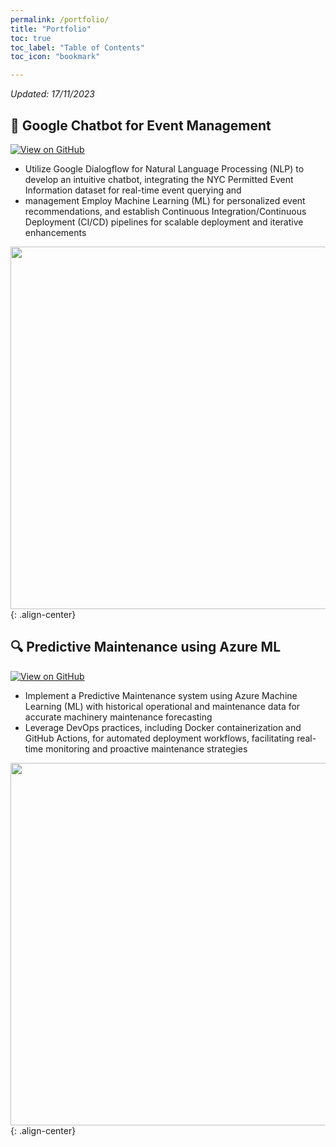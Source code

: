 ```yaml
---
permalink: /portfolio/
title: "Portfolio"
toc: true
toc_label: "Table of Contents"
toc_icon: "bookmark"

---
```

*Updated: 17/11/2023*

## 🤖 Google Chatbot for Event Management

[![View on GitHub](https://img.shields.io/badge/GitHub-View_on_GitHub-blue?logo=GitHub)](https://github.com/sqali/Applied-AI-Assignments/tree/main/Document%20Classification%20Using%20CNN)

- Utilize Google Dialogflow for Natural Language Processing (NLP) to develop an intuitive chatbot,
integrating the NYC Permitted Event Information dataset for real-time event querying and
- management
Employ Machine Learning (ML) for personalized event recommendations, and establish
Continuous Integration/Continuous Deployment (CI/CD) pipelines for scalable deployment and iterative enhancements

<img src="https://sqali.github.io/assets/images/google-chatbot-project-architecture[1].jpg" width="580">{: .align-center}

## 🔍 Predictive Maintenance using Azure ML

[![View on GitHub](https://img.shields.io/badge/GitHub-View_on_GitHub-blue?logo=GitHub)](https://github.com/sqali/Spoken-Digit-Recognition)

- Implement a Predictive Maintenance system using Azure Machine Learning (ML) with historical operational and maintenance data for accurate machinery maintenance forecasting
- Leverage DevOps practices, including Docker containerization and GitHub Actions, for automated deployment workflows, facilitating real-time monitoring and proactive maintenance strategies

<img src="https://sqali.github.io/assets/images/train-machine-learning-on-premises-data-at-edge-architecture[1].jpg" width="580">{: .align-center}

<!--
## 🔍🌐 Semantic Search Engine
### Advanced search that understands context and meanings

[![View on GitHub](https://img.shields.io/badge/GitHub-View_on_GitHub-blue?logo=GitHub)](https://github.com/sqali/Semantic-Search-Engine)

A sophisticated search mechanism that goes beyond mere keyword matching. It taps into Natural Language Processing to understand the intent and context behind user queries. By leveraging knowledge graphs and entity recognition, the system ensures enhanced accuracy, offering search results that truly resonate with the user's needs and expectations.

## 📷💬❓ Visual Question Answering
### Answering questions using images through AI understanding

[![View on GitHub](https://img.shields.io/badge/GitHub-View_on_GitHub-blue?logo=GitHub)](https://github.com/sqali/Visual-Question-Answering)

Bridging the gap between visual content and language, this AI-driven system deciphers images or videos to answer user queries. By integrating computer vision to recognize patterns and objects with natural language processing techniques, it comprehensively understands and responds to questions about visual content, making image understanding more interactive and insightful.

<img src="https://sqali.github.io/assets/images/portfolio/visual_question_answering_diagram.png" width="580">{: .align-center}

## 🏋️Smart Gym Assitant
### AI-powered fitness support for personalized workouts and guidance

[![View on GitHub](https://img.shields.io/badge/GitHub-View_on_GitHub-blue?logo=GitHub)](https://github.com/sqali/smart-gym-assistant)

An innovative fusion of AI and computer vision, this assistant acts as a personal trainer for gym-goers. It monitors exercise routines in real-time, providing immediate feedback on form and posture. Using advanced tracking algorithms, it evaluates fitness progress, tailors workout recommendations, and ensures users get the most from their gym sessions.

## 🎵🤖 Music Generation
### AI-driven creation of original musical compositions and melodies

[![View on GitHub](https://img.shields.io/badge/GitHub-View_on_GitHub-blue?logo=GitHub)](https://github.com/sqali/music-generation)

Harnessing the power of neural networks, this project delves into the creation of original music compositions. Deep learning models, such as Recurrent Neural Networks (RNNs) and Transformers, are trained on vast music datasets, learning intricate patterns, rhythms, and harmonies. As the models generate new sequences, they emulate the styles of learned compositions, producing novel yet harmoniously structured tunes. The result is an AI maestro, capable of crafting melodies and orchestrating symphonies that resonate with human emotions.

<img src="https://sqali.github.io/assets/images/portfolio/music_generation_deep_learning.png" width="580">{: .align-center}

<!--**Selective Topics:**
- [NumPy Implementations of CNN](https://github.com/sqali/CS231n-CV/blob/master/assignment2/cs231n/layers.py): Fully-connected Layer, Batchnorm, Layernorm, Dropout, Convolution, Maxpool.
- [Image Captioning with LSTMs](https://github.com/sqali/CS231n-CV/blob/master/assignment3/LSTM_Captioning.ipynb)
- [Saliency Maps, Deep Dream, Fooling Images](https://github.com/sqali/CS231n-CV/blob/master/assignment3/NetworkVisualization-PyTorch.ipynb)
- [Style Transfer](https://github.com/sqali/CS231n-CV/blob/master/assignment3/StyleTransfer-PyTorch.ipynb)
- [Generative Adversarial Networks (GANs)](https://github.com/sqali/CS231n-CV/blob/master/assignment3/Generative_Adversarial_Networks_PyTorch.ipynb)


---

## 📈 Data Science
### Credit Risk Prediction Web App
[![Open Web App](https://img.shields.io/badge/Heroku-Open_Web_App-blue?logo=Heroku)](http://credit-risk.herokuapp.com/)

[![Open Notebook](https://img.shields.io/badge/Jupyter-Open_Notebook-blue?logo=Jupyter)](https://sqali.github.io/minimal-portfolio/projects/ames-house-price.html)

[![Open Research Poster](https://img.shields.io/badge/PDF-Open_Research_Poster-blue?logo=adobe-acrobat-reader&logoColor=white)](https://sqali.github.io/minimal-portfolio/pdf/bac2018.pdf)-->